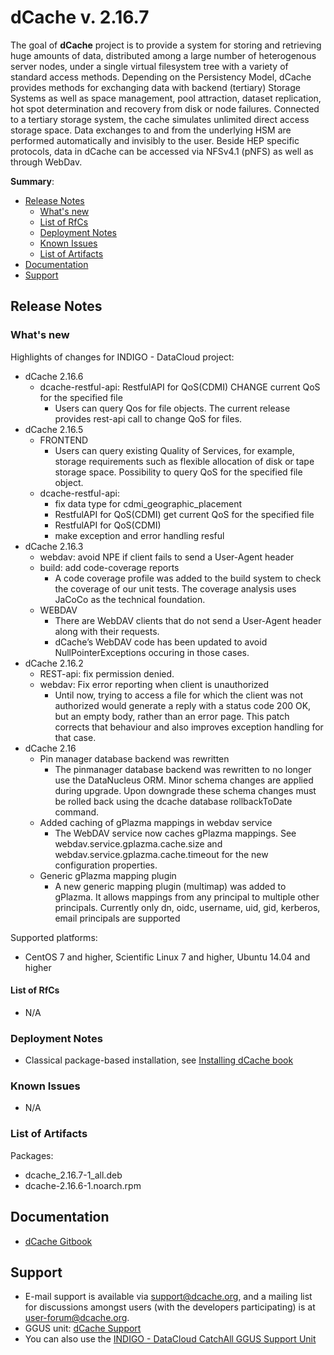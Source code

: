 # dCache v. 2.16.7


The goal of **dCache** project is to provide a system for storing and retrieving huge amounts of data, distributed among a large number of heterogenous server nodes, under a single virtual filesystem tree with a variety of standard access methods. Depending on the Persistency Model, dCache provides methods for exchanging data with backend (tertiary) Storage Systems as well as space management, pool attraction, dataset replication, hot spot determination and recovery from disk or node failures. Connected to a tertiary storage system, the cache simulates unlimited direct access storage space. Data exchanges to and from the underlying HSM are performed automatically and invisibly to the user. Beside HEP specific protocols, data in dCache can be accessed via NFSv4.1 (pNFS) as well as through WebDav. 

**Summary**:
* [Release Notes](#id1)
  * [What's new](#id2)
  * [List of RfCs](#id3)
  * [Deployment Notes](#id4)
  * [Known Issues](#id5)
  * [List of Artifacts](#id7)
* [Documentation](#id6)
* [Support](#id8)


<a id="id1"></a>
## Release Notes

<a id="id2"></a>
### What's new
Highlights of changes for INDIGO - DataCloud project:

* dCache 2.16.6
  * dcache-restful-api: RestfulAPI for QoS(CDMI) CHANGE current QoS for the specified file
    * Users can query Qos for file objects. The current release provides rest-api call to change QoS for files.
* dCache 2.16.5
  * FRONTEND
    * Users can query existing Quality of Services, for example, storage requirements such as flexible allocation of disk or tape storage space. Possibility to query QoS for the specified file object.
  * dcache-restful-api: 
    * fix data type for cdmi_geographic_placement
    * RestfulAPI for QoS(CDMI) get current QoS for the specified file
    * RestfulAPI for QoS(CDMI)
    * make exception and error handling resful
* dCache 2.16.3
  * webdav: avoid NPE if client fails to send a User-Agent header
  * build: add code-coverage reports
    * A code coverage profile was added to the build system to check the coverage of our unit tests. The coverage analysis uses JaCoCo as the technical foundation.
  * WEBDAV
    * There are WebDAV clients that do not send a User-Agent header along with their requests.
    * dCache’s WebDAV code has been updated to avoid NullPointerExceptions occuring in those cases.
* dCache 2.16.2
  * REST-api: fix permission denied.
  * webdav: Fix error reporting when client is unauthorized
    * Until now, trying to access a file for which the client was not authorized would generate a reply with a status code 200 OK, but an empty body, rather than an error page. This patch corrects that behaviour and also improves exception handling for that case.
* dCache 2.16
  * Pin manager database backend was rewritten
    * The pinmanager database backend was rewritten to no longer use the DataNucleus ORM. Minor schema changes are applied during upgrade. Upon downgrade these schema changes must be rolled back using the dcache database rollbackToDate command.
  * Added caching of gPlazma mappings in webdav service
    * The WebDAV service now caches gPlazma mappings. See webdav.service.gplazma.cache.size and webdav.service.gplazma.cache.timeout for the new configuration properties.
  * Generic gPlazma mapping plugin
    * A new generic mapping plugin (multimap) was added to gPlazma. It allows mappings from any principal to multiple other principals. Currently only dn, oidc, username, uid, gid, kerberos, email principals are supported

Supported platforms:
* CentOS 7 and higher, Scientific Linux 7 and higher, Ubuntu 14.04 and higher

<a id="id3"></a>
#### List of RfCs 

* N/A


<a id="id4"></a>
### Deployment Notes

* Classical package-based installation, see [Installing dCache book](https://www.dcache.org/manuals/Book-2.16/start/in-fhs.shtml) 

<a id="id5"></a>
### Known Issues
* N/A

<a id="id7"></a>
### List of Artifacts

Packages:
* dcache_2.16.7-1_all.deb
* dcache-2.16.6-1.noarch.rpm

<a id="id6"></a>
## Documentation

* [dCache Gitbook](https://www.gitbook.com/book/indigo-dc/dcache/details)

<a id="id8"></a>
## Support
* E-mail support is available via [support@dcache.org](support@dcache.org), and a mailing list for discussions amongst users (with the developers participating) is at [user-forum@dcache.org](user-forum@dcache.org).
* GGUS unit: [dCache Support](https://wiki.egi.eu/wiki/GGUS:DCache_Support_FAQ)
* You can also use the [INDIGO - DataCloud CatchAll GGUS Support Unit](https://wiki.egi.eu/wiki/GGUS:INDIGO_DataCloud_Catch-all_FAQ)
